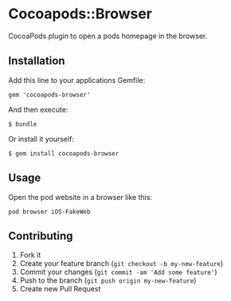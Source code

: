 # Cocoapods::Browser

CocoaPods plugin to open a pods homepage in the browser.

## Installation

Add this line to your applications Gemfile:

    gem 'cocoapods-browser'

And then execute:

    $ bundle

Or install it yourself:

    $ gem install cocoapods-browser

## Usage

Open the pod website in a browser like this:

    pod browser iOS-FakeWeb

## Contributing

1. Fork it
2. Create your feature branch (`git checkout -b my-new-feature`)
3. Commit your changes (`git commit -am 'Add some feature'`)
4. Push to the branch (`git push origin my-new-feature`)
5. Create new Pull Request
